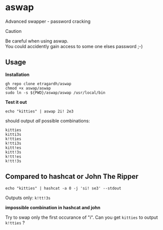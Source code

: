 # aswap
Advanced swapper - password cracking

>[!CAUTION]
> Be careful when using aswap.<br />
> You could accidently gain access to some one elses password ;-) 

## Usage

**Installation**

```
gh repo clone etragardh/aswap
chmod +x aswap/aswap
sudo ln -s ${PWD}/aswap/aswap /usr/local/bin
```

**Test it out**
```
echo "kitties" | aswap 2i! 2e3
```

should output _all_ possible combinations:
```
kitties
kitti3s
k!tties
k!tti3s
kitt!es
kitt!3s
k!tt!es
k!tt!3s
```

## Compared to hashcat or John The Ripper
```
echo "kitties" | hashcat -a 0 -j 'si! se3' --stdout
```
Outputs only:
`k!tt!3s`

**impossible combination in hashcat and john**

Try to swap only the first occurance of "i".
Can you get `kitties` to output `k!tties` ?
